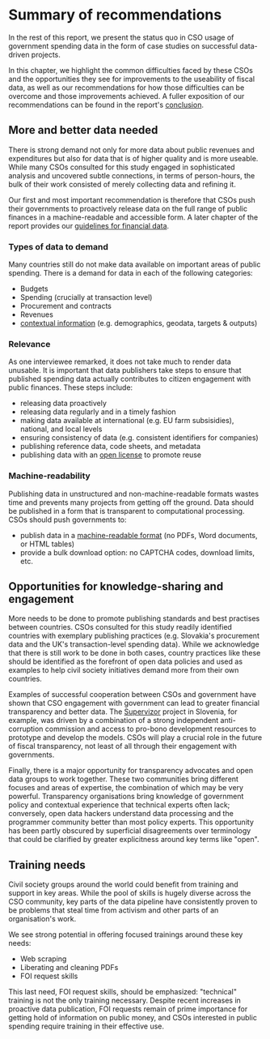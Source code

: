 # Summary of recommendations

In the rest of this report, we present the status quo in CSO usage of government spending data in the form of case studies on successful data-driven projects.

In this chapter, we highlight the common difficulties faced by these CSOs and the opportunities they see for improvements to the useability of fiscal data, as well as our recommendations for how those difficulties can be overcome and those improvements achieved. A fuller exposition of our recommendations can be found in the report's [conclusion](../conclusions/).

## More and better data needed

There is strong demand not only for more data about public revenues and expenditures but also for data that is of higher quality and is more useable. While many CSOs consulted for this study engaged in sophisticated analysis and uncovered subtle connections, in terms of person-hours, the bulk of their work consisted of merely collecting data and refining it.

Our first and most important recommendation is therefore that CSOs push their governments to proactively release data on the full range of public finances in a machine-readable and accessible form. A later chapter of the report provides our [guidelines for financial data](../appendix/open-budgets-open-data/).

### Types of data to demand

Many countries still do not make data available on important areas of public spending. There is a demand for data in each of the following categories:

* Budgets
* Spending (crucially at transaction level)
* Procurement and contracts
* Revenues
* [contextual information](../appendix/other-handy-datasets/) (e.g. demographics, geodata, targets &amp; outputs)

### Relevance

As one interviewee remarked, it does not take much to render data unusable. It is important that data publishers take steps to ensure that published spending data actually contributes to citizen engagement with public finances. These steps include:

* releasing data proactively
* releasing data regularly and in a timely fashion 
* making data available at international (e.g. EU farm subsisidies), national, and local levels
* ensuring consistency of data (e.g. consistent identifiers for companies)
* publishing reference data, code sheets, and metadata
* publishing data with an [open license](http://opendefinition.org/licenses/) to promote reuse

### Machine-readability

Publishing data in unstructured and non-machine-readable formats wastes time and prevents many projects from getting off the ground. Data should be published in a form that is transparent to computational processing. CSOs should push governments to:

* publish data in a [machine-readable format](../appendix/machinreadfaq) (no PDFs, Word documents, or HTML tables)
* provide a bulk download option: no CAPTCHA codes, download limits, etc.


## Opportunities for knowledge-sharing and engagement

More needs to be done to promote publishing standards and best practises between countries. CSOs consulted for this study readily identified countries with exemplary publishing practices (e.g. Slovakia's procurement data and the UK's transaction-level spending data). While we acknowledge that there is still work to be done in both cases, country practices like these should be identified as the forefront of open data policies and used as examples to help civil society initiatives demand more from their own countries.

Examples of successful cooperation between CSOs and government have shown that CSO engagement with government can lead to greater financial transparency and better data. The [Supervizor](https://www.kpk-rs.si/en/project-transparency/supervizor-73) project in Slovenia, for example, was driven by a combination of a strong independent anti-corruption commission and access to pro-bono development resources to prototype and develop the models. CSOs will play a crucial role in the future of fiscal transparency, not least of all through their engagement with governments.

Finally, there is a major opportunity for transparency advocates and open data groups to work together. These two communities bring different focuses and areas of expertise, the combination of which may be very powerful. Transparency organisations bring knowledge of government policy and contextual experience that technical experts often lack; conversely, open data hackers understand data processing and the programmer community better than most policy experts. This opportunity has been partly obscured by superficial disagreements over terminology that could be clarified by greater explicitness around key terms like "open".


## Training needs

Civil society groups around the world could benefit from training and support in key areas. While the pool of skills is hugely diverse across the CSO community, key parts of the data pipeline have consistently proven to be problems that steal time from activism and other parts of an organisation's work.

We see strong potential in offering focused trainings around these key needs:

* Web scraping
* Liberating and cleaning PDFs
* FOI request skills

This last need, FOI request skills, should be emphasized: "technical" training is not the only training necessary. Despite recent increases in proactive data publication, FOI requests remain of prime importance for getting hold of information on public money, and CSOs interested in public spending require training in their effective use.